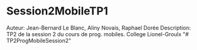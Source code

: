 # Session2MobileTP1 


Auteur: Jean-Bernard Le Blanc, Aliny Novais, Raphael Dorée
Description: TP2 de la session 2 du cours de prog. mobiles. College Lionel-Groulx
"# TP2ProgMobileSession2" 
